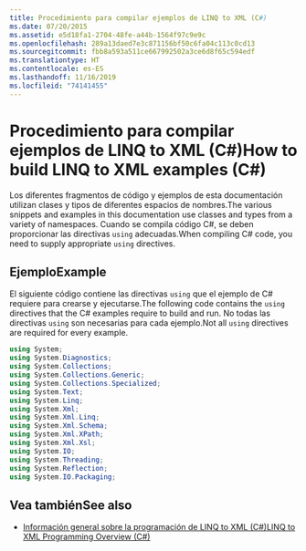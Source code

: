 ```yaml
---
title: Procedimiento para compilar ejemplos de LINQ to XML (C#)
ms.date: 07/20/2015
ms.assetid: e5d18fa1-2704-48fe-a44b-1564f97c9e9c
ms.openlocfilehash: 289a13daed7e3c871156bf50c6fa04c113c0cd13
ms.sourcegitcommit: fbb8a593a511ce667992502a3ce6d8f65c594edf
ms.translationtype: HT
ms.contentlocale: es-ES
ms.lasthandoff: 11/16/2019
ms.locfileid: "74141455"
---
```

# <a name="how-to-build-linq-to-xml-examples-c"></a><span data-ttu-id="c020c-102">Procedimiento para compilar ejemplos de LINQ to XML (C#)</span><span class="sxs-lookup"><span data-stu-id="c020c-102">How to build LINQ to XML examples (C#)</span></span>
<span data-ttu-id="c020c-103">Los diferentes fragmentos de código y ejemplos de esta documentación utilizan clases y tipos de diferentes espacios de nombres.</span><span class="sxs-lookup"><span data-stu-id="c020c-103">The various snippets and examples in this documentation use classes and types from a variety of namespaces.</span></span> <span data-ttu-id="c020c-104">Cuando se compila código C#, se deben proporcionar las directivas `using` adecuadas.</span><span class="sxs-lookup"><span data-stu-id="c020c-104">When compiling C# code, you need to supply appropriate `using` directives.</span></span>  
  
## <a name="example"></a><span data-ttu-id="c020c-105">Ejemplo</span><span class="sxs-lookup"><span data-stu-id="c020c-105">Example</span></span>  
 <span data-ttu-id="c020c-106">El siguiente código contiene las directivas `using` que el ejemplo de C# requiere para crearse y ejecutarse.</span><span class="sxs-lookup"><span data-stu-id="c020c-106">The following code contains the `using` directives that the C# examples require to build and run.</span></span> <span data-ttu-id="c020c-107">No todas las directivas `using` son necesarias para cada ejemplo.</span><span class="sxs-lookup"><span data-stu-id="c020c-107">Not all `using` directives are required for every example.</span></span>  
  
```csharp  
using System;  
using System.Diagnostics;  
using System.Collections;  
using System.Collections.Generic;  
using System.Collections.Specialized;  
using System.Text;  
using System.Linq;  
using System.Xml;  
using System.Xml.Linq;  
using System.Xml.Schema;  
using System.Xml.XPath;  
using System.Xml.Xsl;  
using System.IO;  
using System.Threading;  
using System.Reflection;  
using System.IO.Packaging;  
```  
  
## <a name="see-also"></a><span data-ttu-id="c020c-108">Vea también</span><span class="sxs-lookup"><span data-stu-id="c020c-108">See also</span></span>

- [<span data-ttu-id="c020c-109">Información general sobre la programación de LINQ to XML (C#)</span><span class="sxs-lookup"><span data-stu-id="c020c-109">LINQ to XML Programming Overview (C#)</span></span>](./linq-to-xml-overview.md)
